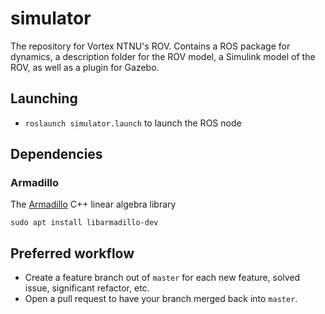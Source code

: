 # simulator
The repository for Vortex NTNU's ROV. Contains a ROS package for dynamics, a description folder for the ROV model, a Simulink model of the ROV, as well as a plugin for Gazebo.

## Launching
* `roslaunch simulator.launch` to launch the ROS node

## Dependencies

### Armadillo 
The [Armadillo](http://arma.sourceforge.net/) C++ linear algebra library

`sudo apt install libarmadillo-dev`

## Preferred workflow
* Create a feature branch out of `master` for each new feature, solved issue, significant refactor, etc.
* Open a pull request to have your branch merged back into `master`.
